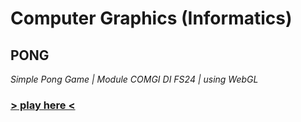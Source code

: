 # Computer Graphics (Informatics)

## PONG
*Simple Pong Game | Module COMGI DI FS24 | using WebGL*
### [> play here <](https://jfladas.github.io/comgi/pong/)
